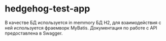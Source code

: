 # hedgehog-test-app

 В качестве БД используется in memmory БД H2, для взаимодействия с ней используется фраемворк MyBatis. Документация по работе с API предоставлена в Swagger.
